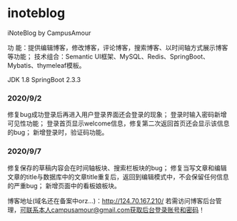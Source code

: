# inoteblog
iNoteBlog by CampusAmour

功    能：提供编辑博客，修改博客，评论博客，搜索博客、以时间轴方式展示博客等功能；
技术组合：Semantic UI框架、MySQL、Redis、SpringBoot、Mybatis、thymeleaf模板。

JDK 1.8
SpringBoot 2.3.3

### 2020/9/2
修复bug成功登录后再进入用户登录界面还会登录的现象；
登录时输入密码新增可见性功能；
登录首页显示welcome信息，修复第二次返回首页还会显示该信息的bug；
新增登录时，验证码功能。

### 2020/9/7
修复保存的草稿内容会在时间轴板块、搜索栏板块的bug；
修复当写文章和编辑文章的title与数据库中的文章title重复后，返回到编辑模式中，不会保留任何信息的严重bug；
新增页面中的看板娘板块。

博客地址(域名还在备案中orz...)：http://124.70.167.210/
若需访问博客后台管理，可联系本人campusamour@gmail.com获取后台登录账号和密码！
